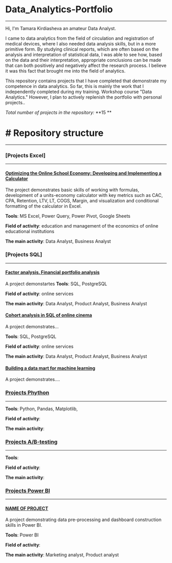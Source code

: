 # Data_Analytics-Portfolio
---

Hi, I'm Tamara Kirdiasheva an amateur Data Analyst. 

I came to data analytics from the field of circulation and registration of medical devices, where I also needed data analysis skills, but in a more primitive form. 
By studying clinical reports, which are often based on the analysis and interpretation of statistical data, I was able to see how, based on the data and their interpretation, appropriate conclusions can be made that can both positively and negatively affect the research process.
I believe it was this fact that brought me into the field of analytics.

This repository contains projects that I have completed that demonstrate my competence in data analytics. 
So far, this is mainly the work that I independently completed during my training. Workshop course "Data Analytics." 
However, I plan to actively replenish the portfolio with personal projects..

_Total number of projects in the repository:_ **15 **

# # Repository structure

---
### [Projects Excel]
---

#### [Optimizing the Online School Economy: Developing and Implementing a Calculator](links)
The project demonstrates basic skills of working with formulas, development of a units-economy calculator with key metrics such as CAC, CPA, Retention, LTV, LT, COGS, Margin, and visualization and conditional formatting of the calculator in Excel.

**Tools**: MS Excel, Power Query, Power Pivot, Google Sheets

**Field of activity**: education and management of the economics of online educational institutions

**The main activity**: Data Analyst, Business Analyst 




### [Projects SQL]
---

#### [Factor analysis. Financial portfolio analysis](links)
A project demonstartes 
**Tools**: SQL, PostgreSQL 

**Field of activity**: online services

**The main activity**: Data Analyst, Product Analyst, Business Analyst 

#### [Cohort analysis in SQL of online cinema](links)

A project demonstrates...

**Tools**: SQL, PostgreSQL 

**Field of activity**: online services

**The main activity**: Data Analyst, Product Analyst, Business Analyst 

#### [Building a data mart for machine learning](links)

A project demonstrates.... 

### [Projects Phython](LINKS)
---

**Tools**: Python, Pandas, Matplotlib, 

**Field of activity**:

**The main activity**: 


### [Projects A/B-testing](LINKS)
---

**Tools**:

**Field of activity**:

**The main activity**: 

### [Projects Power BI](LINKS)
---

#### [NAME OF PROJECT](links)

A project demonstrating data pre-processing and dashboard construction skills in Power BI. 

**Tools**:  Power BI

**Field of activity**: 

**The main activity**: Marketing analyst, Product analyst



